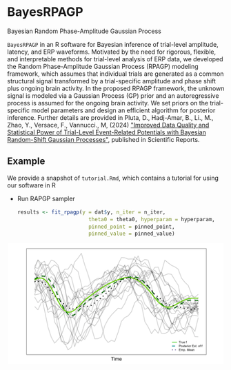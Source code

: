 # BayesRPAGP
Bayesian Random Phase-Amplitude Gaussian Process

`BayesRPAGP` in an R software for Bayesian inference of trial-level amplitude, latency, and ERP waveforms. Motivated by the need for rigorous, flexible, and interpretable methods for trial-level analysis of ERP data, we developed the Random Phase-Amplitude Gaussian Process (RPAGP) modeling framework, which assumes that individual trials are generated as a common structural signal transformed by a trial-specific amplitude and phase shift plus ongoing brain activity. 
In the proposed RPAGP framework, the unknown signal is modeled via a Gaussian Process (GP) prior and an autoregressive process is assumed for the ongoing brain activity. We set priors on the trial-specific model parameters and design an efficient algorithm for posterior inference.  Further details are provided in Pluta, D., Hadj-Amar, B., Li., M., Zhao, Y., Versace, F., Vannucci., M,  (2024) ["Improved Data Quality and Statistical Power of Trial-Level Event-Related Potentials with Bayesian Random-Shift Gaussian Processes"](https://www.provanonesiste2231123.com), published in Scientific Reports. 



## Example 

We provide a snapshot of `tutorial.Rmd`, which contains a tutorial for using our software in R

* Run RAPGP sampler
  ```R
  results <- fit_rpagp(y = dat$y, n_iter = n_iter,
                         theta0 = theta0, hyperparam = hyperparam,
                         pinned_point = pinned_point,
                         pinned_value = pinned_value)
  ```
<p align="center">
<img src="https://github.com/Beniamino92/BayesRPAGP/blob/main/plots/example.png" width="500" heigth="240"/> 
</p>

